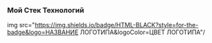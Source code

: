 ### Мой Стек Технологий

img src="https://img.shields.io/badge/HTML-BLACK?style=for-the-badge&logo=НАЗВАНИЕ ЛОГОТИПА&logoColor=ЦВЕТ ЛОГОТИПА"/
